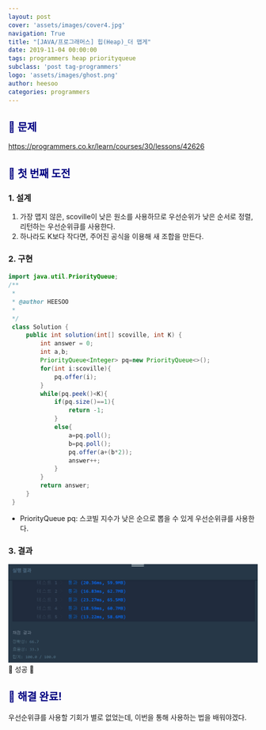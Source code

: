 ```yaml
---
layout: post
cover: 'assets/images/cover4.jpg'
navigation: True
title: "[JAVA/프로그래머스] 힙(Heap)_더 맵게"
date: 2019-11-04 00:00:00
tags: programmers heap priorityqueue
subclass: 'post tag-programmers'
logo: 'assets/images/ghost.png'
author: heesoo
categories: programmers
---
```

## <span style="color:navy">👀 문제</span>
<https://programmers.co.kr/learn/courses/30/lessons/42626>

## <span style="color:navy">👊 첫 번째 도전</span>

### 1. 설계
1. 가장 맵지 않은, scoville이 낮은 원소를 사용하므로 우선순위가 낮은 순서로 정렬, 리턴하는 우선순위큐를 사용한다.
2. 하나라도 K보다 작다면, 주어진 공식을 이용해 새 조합을 만든다.

### 2. 구현
```java
import java.util.PriorityQueue;
/**
 *
 * @author HEESOO
 *
 */
 class Solution {
     public int solution(int[] scoville, int K) {
         int answer = 0;
         int a,b;
         PriorityQueue<Integer> pq=new PriorityQueue<>();
         for(int i:scoville){
             pq.offer(i);
         }
         while(pq.peek()<K){
             if(pq.size()==1){
                 return -1;
             }
             else{
                 a=pq.poll();
                 b=pq.poll();
                 pq.offer(a+(b*2));
                 answer++;
             }
         }
         return answer;
     }
 }
```
- PriorityQueue<Integer> pq: 스코빌 지수가 낮은 순으로 뽑을 수 있게 우선순위큐를 사용한다.

### 3. 결과
![실행결과](./assets/images/191104_1.PNG)
🤟 성공 🤟

## <span style="color:navy">👏 해결 완료!</span>
우선순위큐를 사용할 기회가 별로 없었는데, 이번을 통해 사용하는 법을 배워야겠다.
